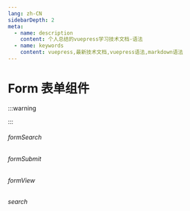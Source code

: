 ```yaml
---
lang: zh-CN
sidebarDepth: 2
meta:
  - name: description
    content: 个人总结的vuepress学习技术文档-语法
  - name: keywords
    content: vuepress,最新技术文档,vuepress语法,markdown语法
---
```


# Form 表单组件
:::warning

:::
###### formSearch

<!-- <demo src="./formSearch.vue" desc="使用 `type`、`plain`、`round` 和 `circle` 来定义按钮的样式。"></demo> -->

###### formSubmit

<!-- <demo src="./formSubmit.vue" desc="使用 `type`、`plain`、`round` 和 `circle` 来定义按钮的样式。"></demo> -->

###### formView

<!-- <demo src="./formView.vue" desc="使用 `type`、`plain`、`round` 和 `circle` 来定义按钮的样式。"></demo> -->

###### search

<!-- <demo src="./search.vue" desc="使用 `type`、`plain`、`round` 和 `circle` 来定义按钮的样式。"></demo> -->